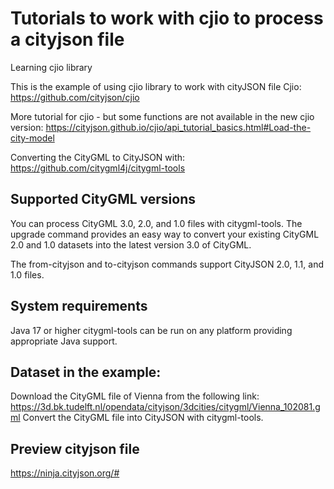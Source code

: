 # Tutorials to work with cjio to process a cityjson file
Learning cjio library

This is the example of using cjio library to work with cityJSON file
Cjio: https://github.com/cityjson/cjio

More tutorial for cjio - but some functions are not available in the new cjio version: https://cityjson.github.io/cjio/api_tutorial_basics.html#Load-the-city-model

Converting the CityGML to CityJSON with: https://github.com/citygml4j/citygml-tools

## Supported CityGML versions
You can process CityGML 3.0, 2.0, and 1.0 files with citygml-tools. The upgrade command provides an easy way to convert your existing CityGML 2.0 and 1.0 datasets into the latest version 3.0 of CityGML.

The from-cityjson and to-cityjson commands support CityJSON 2.0, 1.1, and 1.0 files.

## System requirements
Java 17 or higher
citygml-tools can be run on any platform providing appropriate Java support.
## Dataset in the example: 
Download the CityGML file of Vienna from the following link:
https://3d.bk.tudelft.nl/opendata/cityjson/3dcities/citygml/Vienna_102081.gml
Convert the CityGML file into CityJSON with citygml-tools.

## Preview cityjson file
https://ninja.cityjson.org/#
